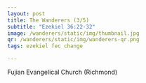 ```yaml
---
layout: post
title: The Wanderers (3/5)
subtitle: "Ezekiel 36:22-32"
image: /wanderers/static/img/thumbnail.jpg
qr: /wanderers/static/img/wanderers-qr.png
tags: ezekiel fec change

---
```

Fujian Evangelical Church (Richmond)

